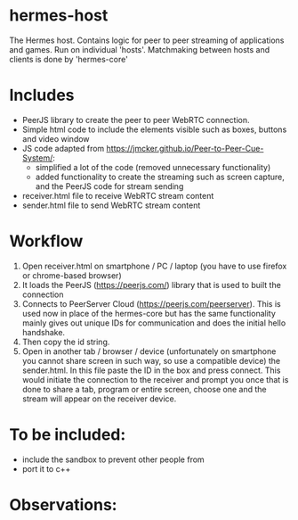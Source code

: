 # hermes-host
The Hermes host. Contains logic for peer to peer streaming of applications and games. Run on individual 'hosts'. Matchmaking between hosts and clients is done by 'hermes-core'


# Includes
- PeerJS library to create the peer to peer WebRTC connection.
- Simple html code to include the elements visible such as boxes, buttons and video window
- JS code adapted from https://jmcker.github.io/Peer-to-Peer-Cue-System/:
    - simplified a lot of the code (removed unnecessary functionality)
    - added functionality to create the streaming such as screen capture, and the PeerJS code for stream sending
- receiver.html file to receive WebRTC stream content
- sender.html file to send WebRTC stream content
# Workflow
1) Open receiver.html on smartphone / PC / laptop (you have to use firefox or chrome-based browser)
2) It loads the PeerJS (https://peerjs.com/) library that is used to built the connection
3) Connects to PeerServer Cloud (https://peerjs.com/peerserver). This is used now in place of the hermes-core but has the same functionality mainly gives out unique IDs for communication and does the initial hello handshake.
4) Then copy the id string.
5) Open in another tab / browser / device (unfortunately on smartphone you cannot share screen in such way, so use a compatible device) the sender.html. In this file paste the ID in the box and press connect. This would initiate the connection to the receiver and prompt you once that is done to share a tab, program or entire screen, choose one and the stream will appear on the receiver device.
# To be included:
- include the sandbox to prevent other people from 
- port it to c++


# Observations: